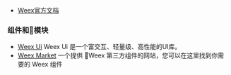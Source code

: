 * [Weex官方文档](http://weex.apache.org/cn/guide/index.html)

### 组件和模块
* [Weex Ui](https://alibaba.github.io/weex-ui/#/)  Weex Ui 是一个富交互、轻量级、高性能的UI库。
* [Weex Market](https://market.dotwe.org/#15)  一个提供 Weex 第三方组件的网站，您可以在这里找到你需要的 Weex 组件
